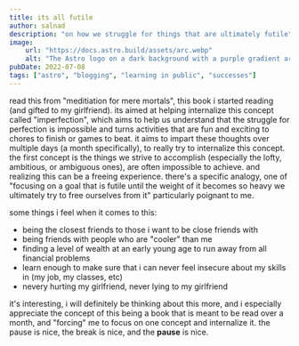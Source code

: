 ```yaml
---
title: its all futile
author: salnad 
description: "on how we struggle for things that are ultimately futile"
image:
    url: "https://docs.astro.build/assets/arc.webp"
    alt: "The Astro logo on a dark background with a purple gradient arc."
pubDate: 2022-07-08
tags: ["astro", "blogging", "learning in public", "successes"]
---
```

read this from "meditiation for mere mortals", this book i started reading (and gifted to my girlfriend). its aimed at helping internalize this concept called "imperfection", which aims to help us understand that the struggle for perfection is impossible and turns activities that are fun and exciting to chores to finish or games to beat. it aims to impart these thoughts over multiple days (a month specifically), to really try to internalize this concept. the first concept is the things we strive to accomplish (especially the lofty, ambitious, or ambiguous ones), are often impossible to achieve. and realizing this can be a freeing experience. there's a specific analogy, one of "focusing on a goal that is futile until the weight of it becomes so heavy we ultimately try to free ourselves from it" particularly poignant to me. 

some things i feel when it comes to this:

- being the closest friends to those i want to be close friends with
- being friends with people who are "cooler" than me
- finding a level of wealth at an early young age to run away from all financial problems
- learn enough to make sure that i can never feel insecure about my skills in (my job, my classes, etc)
- nevery hurting my girlfriend, never lying to my girlfriend

it's interesting, i will definitely be thinking about this more, and i especially appreciate the concept of this being a book that is meant to be read over a month, and "forcing" me to focus on one concept and internalize it. the pause is nice, the break is nice, and the **pause** is nice.